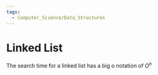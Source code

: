 ```yaml
---
tags:
  - Computer_Science/Data_Structures
---
```

# Linked List

The search time for a linked list has a big o notation of $O^n$